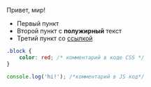 Привет, мир!

* Первый пункт
* Второй пункт с **полужирный** текст
* Третий пункт со&nbsp;[ссылкой](http://ya.ru)

```css
.block {
    color: red; /* комментарий в коде CSS */
}
```

```js
console.log('hi!'); /*комментарий в JS код*/
```
